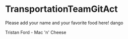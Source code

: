 # TransportationTeamGitAct

Please add your name and your favorite food here!
dango

Tristan Ford - Mac 'n' Cheese
